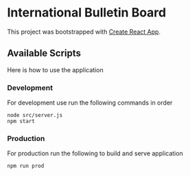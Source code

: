 # International Bulletin Board

This project was bootstrapped with [Create React App](https://github.com/facebook/create-react-app).

## Available Scripts

Here is how to use the application

### Development

For development use run the following commands in order

```
node src/server.js
npm start
```

### Production

For production run the following to build and serve application

```
npm run prod
```
